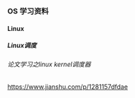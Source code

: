 ### OS 学习资料

#### Linux

##### Linux调度
###### 论文学习之linux kernel调度器
<https://www.jianshu.com/p/1281157dfdae>
